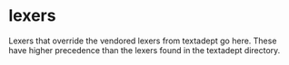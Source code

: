 # lexers

Lexers that override the vendored lexers from textadept go here. These have
higher precedence than the lexers found in the textadept directory.
